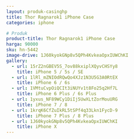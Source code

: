 ```yaml
---
layout: produk-casinghp
title: Thor Ragnarok1 iPhone Case
categories: iphone

# Produk
product-title: Thor Ragnarok1 iPhone Case
harga: 90000
sku: hn-5442
image-drive: 1J60kyokGNp8v5QPh4KvkeaOpxIUWChKI
gallery:
  - url: 15rZ2nGBEV5S_7ov88kxiplXQyvCHSYy8
    title: iPhone 5 / 5s / SE
  - url: 1lRl_mZNIOdRQwQo4XJz1N3U5G3A0RtEX
    title: iPhone 6 / 6s
  - url: 1VMtuCvpOiQCIt3iNUYv1t8Fo25q2Hf7L
    title: iPhone 6 Plus / 6s Plus
  - url: 1yxus_NF89WCy1DiIj5UwXLtZorMouURG
    title: iPhone 7 / 8
  - url: 1krqK6CfZuIkRL5tSPf4q33Lkn1FycD-9
    title: iPhone 7 Plus / 8 Plus
  - url: 1J60kyokGNp8v5QPh4KvkeaOpxIUWChKI
    title: iPhone X
---
```

